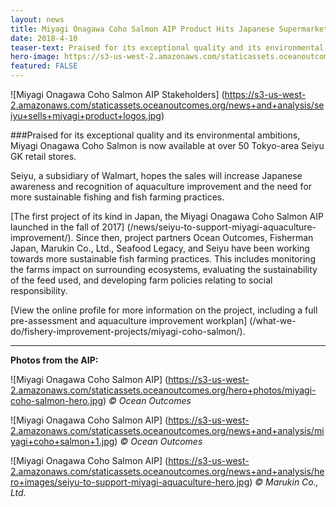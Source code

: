 ```yaml
---
layout: news
title: Miyagi Onagawa Coho Salmon AIP Product Hits Japanese Supermarkets
date: 2018-4-10
teaser-text: Praised for its exceptional quality and its environmental ambitions, Miyagi Onagawa Coho Salmon is now available at over 50 Tokyo-area Seiyu GK retail stores.
hero-image: https://s3-us-west-2.amazonaws.com/staticassets.oceanoutcomes.org/hero+photos/seiyu-sells-miyagi-product-hero.jpg
featured: FALSE
---
```

![Miyagi Onagawa Coho Salmon AIP Stakeholders]
(https://s3-us-west-2.amazonaws.com/staticassets.oceanoutcomes.org/news+and+analysis/seiyu+sells+miyagi+product+logos.jpg)

###Praised for its exceptional quality and its environmental ambitions, Miyagi Onagawa Coho Salmon is now available at over 50 Tokyo-area Seiyu GK retail stores.

Seiyu, a subsidiary of Walmart, hopes the sales will increase Japanese awareness and recognition of aquaculture improvement and the need for more sustainable fishing and fish farming practices.

[The first project of its kind in Japan, the Miyagi Onagawa Coho Salmon AIP launched in the fall of 2017] (/news/seiyu-to-support-miyagi-aquaculture-improvement/). Since then, project partners Ocean Outcomes, Fisherman Japan, Marukin Co., Ltd., Seafood Legacy, and Seiyu have been working towards more sustainable fish farming practices. This includes monitoring the farms impact on surrounding ecosystems, evaluating the sustainability of the feed used, and developing farm policies relating to social responsibility.

[View the online profile for more information on the project, including a full pre-assessment and aquaculture improvement workplan] (/what-we-do/fishery-improvement-projects/miyagi-coho-salmon/).

---

**Photos from the AIP:**

![Miyagi Onagawa Coho Salmon AIP]
(https://s3-us-west-2.amazonaws.com/staticassets.oceanoutcomes.org/hero+photos/miyagi-coho-salmon-hero.jpg)
*© Ocean Outcomes*

![Miyagi Onagawa Coho Salmon AIP]
(https://s3-us-west-2.amazonaws.com/staticassets.oceanoutcomes.org/news+and+analysis/miyagi+coho+salmon+1.jpg)
*© Ocean Outcomes*

![Miyagi Onagawa Coho Salmon AIP]
(https://s3-us-west-2.amazonaws.com/staticassets.oceanoutcomes.org/news+and+analysis/hero+images/seiyu-to-support-miyagi-aquaculture-hero.jpg)
*© Marukin Co., Ltd.*
